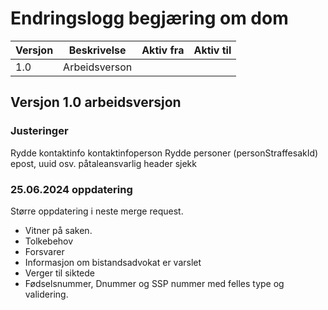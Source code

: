 # Endringslogg begjæring om dom

| Versjon | Beskrivelse   | Aktiv fra  | Aktiv til |
|---------|---------------|------------|----------|
| 1.0     | Arbeidsverson |            ||

## Versjon 1.0 arbeidsversjon
### Justeringer
Rydde kontaktinfo kontaktinfoperson
Rydde personer (personStraffesakId)
epost, uuid osv.
påtaleansvarlig
header sjekk
### 25.06.2024 oppdatering
Større oppdatering i neste merge request.
* Vitner på saken.
* Tolkebehov
* Forsvarer
* Informasjon om bistandsadvokat er varslet
* Verger til siktede
* Fødselsnummer, Dnummer og SSP nummer med felles type og validering.
